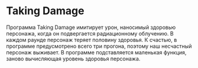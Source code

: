 # Taking Damage
Программа Taking Damage имитирует урон, наносимый здоровью персонажа, когда
он подвергается радиационному облучению. В каждом раунде персонаж теряет
половину здоровья. К счастью, в программе предусмотрено всего три прогона, поэтому наш несчастный персонаж выживает. В программе подставляется маленькая
функция, заново вычисляющая уровень здоровья персонажа.
